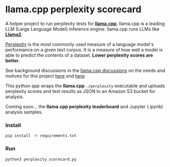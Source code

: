 # llama.cpp perplexity scorecard

A helper project to run perplexity tests for **[llama.cpp](https://github.com/ggerganov/llama.cpp)**. llama.cpp is a leading LLM (Large Language Model) inference engine. llama.cpp runs LLMs like **[Llama2](https://ai.meta.com/llama/)**.

[Perplexity](https://en.wikipedia.org/wiki/Perplexity) is the most commonly used measure of a language model's performance on a given text corpus. It is a measure of how well a model is able to predict the contents of a dataset. **Lower perplexity scores are better**.

See background discussions in the [llama.cpp discussions](https://github.com/ggerganov/llama.cpp/discussions) on the needs and motives for this project [here](https://github.com/ggerganov/llama.cpp/discussions/1985) and [here](https://github.com/ggerganov/llama.cpp/discussions/406)

This python app wraps the **llama.cpp** `./perplexity` executable and uploads perplexity scores and test results as JSON to an Amazon S3 bucket for analysis.

Coming soon... the **llama.cpp perplexity leaderboard** and Jupyter (.ipynb) analysis samples.

### Install
```
pip install -r requirements.txt
```


### Run
```
python3 perplexity_scorecard.py
```




